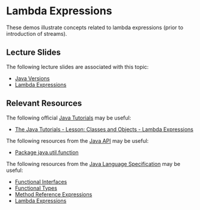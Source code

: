 Lambda Expressions
=================================================

These demos illustrate concepts related to lambda expressions (prior to introduction of streams).

## Lecture Slides ##

The following lecture slides are associated with this topic:

- [Java Versions](https://drive.google.com/open?id=19sbAraldveqQ5jQGn9zGEr1ANtEkvW1S)
- [Lambda Expressions](https://drive.google.com/open?id=1PF9o9JhsDhJR3Zna3rGli2aJcX-oa504)

## Relevant Resources ##

The following official [Java Tutorials](http://docs.oracle.com/javase/tutorial/index.html) may be useful:

- [The Java Tutorials - Lesson: Classes and Objects - Lambda Expressions](https://docs.oracle.com/javase/tutorial/java/javaOO/lambdaexpressions.html)

The following resources from the [Java API](https://docs.oracle.com/en/java/javase/12/docs/api/index.html) may be useful:

- [Package java.util.function](https://docs.oracle.com/en/java/javase/12/docs/api/java.base/java/util/function/package-summary.html)

The following resources from the [Java Language Specification](https://docs.oracle.com/javase/specs/jls/se12/html/index.html) may be useful:

- [Functional Interfaces](https://docs.oracle.com/javase/specs/jls/se12/html/jls-9.html#jls-9.8)
- [Functional Types](https://docs.oracle.com/javase/specs/jls/se12/html/jls-9.html#jls-9.9)
- [Method Reference Expressions](https://docs.oracle.com/javase/specs/jls/se12/html/jls-15.html#jls-15.13)
- [Lambda Expressions](https://docs.oracle.com/javase/specs/jls/se12/html/jls-15.html#jls-15.27)
